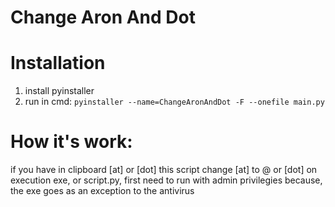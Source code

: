 # Change Aron And Dot

# Installation
1. install pyinstaller
2. run in cmd: `pyinstaller --name=ChangeAronAndDot -F --onefile main.py`

# How it's work:
if you have in clipboard [at] or [dot] this script change [at] to @ or [dot] on execution exe, or script.py, first need to run with admin privilegies because, 
the exe goes as an exception to the antivirus
